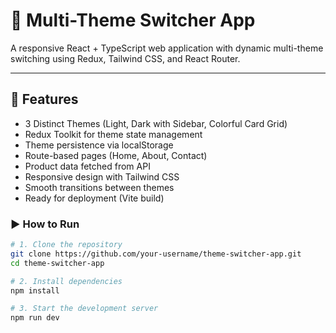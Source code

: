 # 🌈 Multi-Theme Switcher App

A responsive React + TypeScript web application with dynamic multi-theme switching using Redux, Tailwind CSS, and React Router.

---

## 🔧 Features

- 3 Distinct Themes (Light, Dark with Sidebar, Colorful Card Grid)
- Redux Toolkit for theme state management
- Theme persistence via localStorage
- Route-based pages (Home, About, Contact)
- Product data fetched from API
- Responsive design with Tailwind CSS
- Smooth transitions between themes
- Ready for deployment (Vite build)

### ▶️ How to Run

```bash
# 1. Clone the repository
git clone https://github.com/your-username/theme-switcher-app.git
cd theme-switcher-app

# 2. Install dependencies
npm install

# 3. Start the development server
npm run dev

